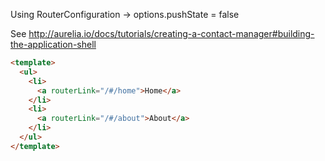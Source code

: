 Using RouterConfiguration -> options.pushState = false

See http://aurelia.io/docs/tutorials/creating-a-contact-manager#building-the-application-shell

```html
<template>
  <ul>
    <li>
      <a routerLink="/#/home">Home</a>
    </li>
    <li>
      <a routerLink="/#/about">About</a>
    </li>
  </ul>
</template>
```